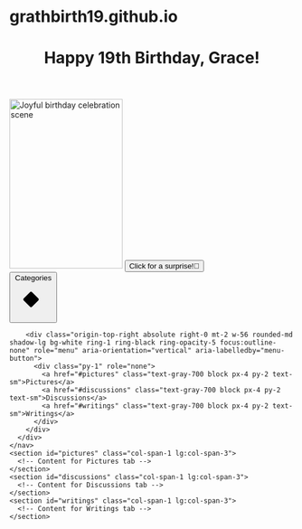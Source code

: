 # grathbirth19.github.io
<div class="container mx-auto px-4">
  <header class="text-center py-10">
    <h1 class="text-4xl font-bold text-gray-800">Happy 19th Birthday, Grace!</h1>
  </header>
  <div class="grid grid-cols-1 md:grid-cols-2 lg:grid-cols-3 gap-4">
    <div class="col-span-1 lg:col-span-3 text-center">
      <img src="https://picsum.photos/200/300" alt="Joyful birthday celebration scene" class="inline-block rounded-full shadow-lg" width="200" height="300">
      <button class="bg-pink-500 hover:bg-pink-400 text-white font-bold py-2 px-4 rounded-full mt-4 focus:outline-none focus:shadow-outline transform hover:scale-110 motion-reduce:transform-none transition ease-in-out duration-300">
        <span class="hidden">Click for a surprise!</span>🎂
      </button>
    </div>
    <nav class="lg:col-span-3">
      <div class="relative inline-block text-left">
        <div>
          <button type="button" class="inline-flex justify-center w-full rounded-md border border-gray-300 shadow-sm px-4 py-2 bg-white text-sm font-medium text-gray-700 hover:bg-gray-50 focus:outline-none" id="menu-button" aria-expanded="true" aria-haspopup="true">
            Categories
            <svg class="-mr-1 ml-2 h-5 w-5" xmlns="http://www.w3.org/2000/svg" viewBox="0 0 20 20" fill="currentColor" aria-hidden="true">
              <path d="M5.05 8.465a.75.75 0 00-.22.53c0 .2.08.39.22.53l3.25 3.25a.75.75 0 001.06 0l3.25-3.25a.75.75 0 00.22-.53.75.75 0 00-.22-.53l-3.25-3.25a.75.75 0 00-1.06 0l-3.25 3.25z"/>
            </svg>
          </button>
        </div>

        <div class="origin-top-right absolute right-0 mt-2 w-56 rounded-md shadow-lg bg-white ring-1 ring-black ring-opacity-5 focus:outline-none" role="menu" aria-orientation="vertical" aria-labelledby="menu-button">
          <div class="py-1" role="none">
            <a href="#pictures" class="text-gray-700 block px-4 py-2 text-sm">Pictures</a>
            <a href="#discussions" class="text-gray-700 block px-4 py-2 text-sm">Discussions</a>
            <a href="#writings" class="text-gray-700 block px-4 py-2 text-sm">Writings</a>
          </div>
        </div>
      </div>
    </nav>
    <section id="pictures" class="col-span-1 lg:col-span-3">
      <!-- Content for Pictures tab -->
    </section>
    <section id="discussions" class="col-span-1 lg:col-span-3">
      <!-- Content for Discussions tab -->
    </section>
    <section id="writings" class="col-span-1 lg:col-span-3">
      <!-- Content for Writings tab -->
    </section>
  </div>
</div>
<script>
  document.querySelector('button').addEventListener('click', function() {
    alert('Happy Birthday Grace!');
  });
</script>

